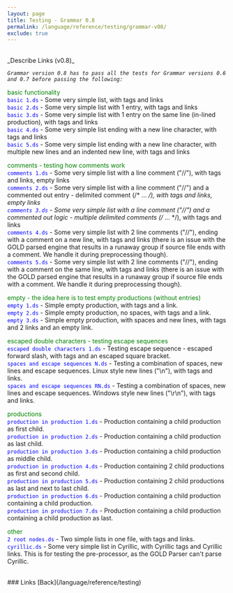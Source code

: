 ```yaml
---
layout: page
title: Testing - Grammar 0.8
permalink: /language/reference/testing/grammar-v08/
exclude: true
---
```

<br>
_Describe Links (v0.8)_

<span style="font-style: italic;">```Grammar version 0.8 has to pass all the tests for Grammar versions 0.6 and 0.7 before passing the following:```</span><br>


<span style="color:green">basic functionality</span><br>
<span style="color:blue">```basic 1.ds```</span> - Some very simple list, with tags and links<br>
<span style="color:blue">```basic 2.ds```</span> - Some very simple list with 1 entry, with tags and links<br>
<span style="color:blue">```basic 3.ds```</span> - Some very simple list with 1 entry on the same line (in-lined production), with tags and links<br>
<span style="color:blue">```basic 4.ds```</span>  - Some very simple list ending with a new line character, with tags and links<br>
<span style="color:blue">```basic 5.ds```</span>  - Some very simple list ending with a new line character, with multiple new lines and an indented new line, with tags and links<br>


<span style="color:green">comments - testing how comments work</span><br>
<span style="color:blue">```comments 1.ds```</span> - Some very simple list with a line comment ("//"), with tags and links, empty links<br>
<span style="color:blue">```comments 2.ds```</span> - Some very simple list with a line comment ("//") and a commented out entry - delimited comment (/* ... */), with tags and links, empty links<br>
<span style="color:blue">```comments 3.ds```</span> - Some very simple list with a line comment ("//") and a commented out logic - multiple delimited comments (/* ... */), with tags and links<br>
<span style="color:blue">```comments 4.ds```</span> - Some very simple list with 2 line comments ("//"), ending with a comment on a new line, with tags and links (there is an issue with the GOLD parsed engine that results in a runaway group if source file ends with a comment. We handle it during preprocessing though).<br>
<span style="color:blue">```comments 5.ds```</span> - Some very simple list with 2 line comments ("//"), ending with a comment on the same line, with tags and links (there is an issue with the GOLD parsed engine that results in a runaway group if source file ends with a comment. We handle it during preprocessing though).<br>


<span style="color:green">empty - the idea here is to test empty productions (without entries)</span><br>
<span style="color:blue">```empty 1.ds```</span> - Simple empty production, with tags and a link.<br>
<span style="color:blue">```empty 2.ds```</span> - Simple empty production, no spaces, with tags and a link.<br>
<span style="color:blue">```empty 3.ds```</span> - Simple empty production, with spaces and new lines, with tags and 2 links and an empty link.<br>


<span style="color:green">escaped double characters - testing escape sequences</span><br>
<span style="color:blue">```escaped double characters 1.ds```</span> - Testing escape sequence - escaped forward slash, with tags and an escaped square bracket.<br>
<span style="color:blue">```spaces and escape sequences N.ds```</span> - Testing a combination of spaces, new lines and escape sequences. Linux style new lines ("\n"), with tags and links.<br>
<span style="color:blue">```spaces and escape sequences RN.ds```</span> - Testing a combination of spaces, new lines and escape sequences. Windows style new lines ("\r\n"), with tags and links.<br>


<span style="color:green">productions</span><br>
<span style="color:blue">```production in production 1.ds```</span> - Production containing a child production as first child.<br>
<span style="color:blue">```production in production 2.ds```</span> - Production containing a child production as last child.<br>
<span style="color:blue">```production in production 3.ds```</span> - Production containing a child production as middle child.<br>
<span style="color:blue">```production in production 4.ds```</span> - Production containing 2 child productions as first and second child.<br>
<span style="color:blue">```production in production 5.ds```</span> - Production containing 2 child productions as last and next to last child.<br>
<span style="color:blue">```production in production 6.ds```</span> - Production containing a child production containing a child production.<br>
<span style="color:blue">```production in production 7.ds```</span> - Production containing a child production containing a child production as last.<br>


<span style="color:green">other</span><br>
<span style="color:blue">```2 root nodes.ds```</span> - Two simple lists in one file, with tags and links.<br>
<span style="color:blue">```cyrillic.ds```</span> - Some very simple list in Cyrillic, with Cyrillic tags and Cyrillic links. This is for testing the pre-processor, as the GOLD Parser can't parse Cyrillic.

<br>
### Links
[Back](/language/reference/testing)